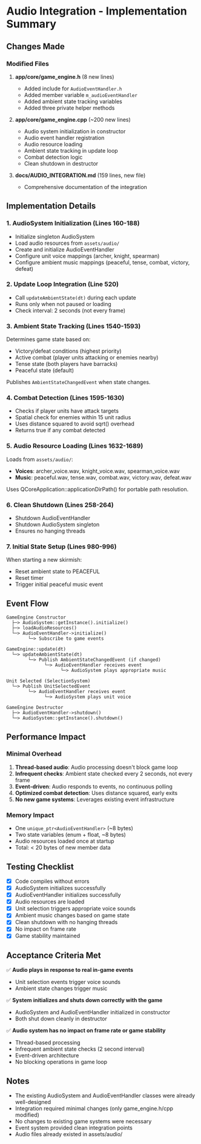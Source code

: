 # Audio Integration - Implementation Summary

## Changes Made

### Modified Files
1. **app/core/game_engine.h** (8 new lines)
   - Added include for `AudioEventHandler.h`
   - Added member variable `m_audioEventHandler`
   - Added ambient state tracking variables
   - Added three private helper methods

2. **app/core/game_engine.cpp** (~200 new lines)
   - Audio system initialization in constructor
   - Audio event handler registration
   - Audio resource loading
   - Ambient state tracking in update loop
   - Combat detection logic
   - Clean shutdown in destructor

3. **docs/AUDIO_INTEGRATION.md** (159 lines, new file)
   - Comprehensive documentation of the integration

## Implementation Details

### 1. AudioSystem Initialization (Lines 160-188)
- Initialize singleton AudioSystem
- Load audio resources from `assets/audio/`
- Create and initialize AudioEventHandler
- Configure unit voice mappings (archer, knight, spearman)
- Configure ambient music mappings (peaceful, tense, combat, victory, defeat)

### 2. Update Loop Integration (Line 520)
- Call `updateAmbientState(dt)` during each update
- Runs only when not paused or loading
- Check interval: 2 seconds (not every frame)

### 3. Ambient State Tracking (Lines 1540-1593)
Determines game state based on:
- Victory/defeat conditions (highest priority)
- Active combat (player units attacking or enemies nearby)
- Tense state (both players have barracks)
- Peaceful state (default)

Publishes `AmbientStateChangedEvent` when state changes.

### 4. Combat Detection (Lines 1595-1630)
- Checks if player units have attack targets
- Spatial check for enemies within 15 unit radius
- Uses distance squared to avoid sqrt() overhead
- Returns true if any combat detected

### 5. Audio Resource Loading (Lines 1632-1689)
Loads from `assets/audio/`:
- **Voices**: archer_voice.wav, knight_voice.wav, spearman_voice.wav
- **Music**: peaceful.wav, tense.wav, combat.wav, victory.wav, defeat.wav

Uses QCoreApplication::applicationDirPath() for portable path resolution.

### 6. Clean Shutdown (Lines 258-264)
- Shutdown AudioEventHandler
- Shutdown AudioSystem singleton
- Ensures no hanging threads

### 7. Initial State Setup (Lines 980-996)
When starting a new skirmish:
- Reset ambient state to PEACEFUL
- Reset timer
- Trigger initial peaceful music event

## Event Flow

```
GameEngine Constructor
  ├─> AudioSystem::getInstance().initialize()
  ├─> loadAudioResources()
  └─> AudioEventHandler->initialize()
        └─> Subscribe to game events

GameEngine::update(dt)
  └─> updateAmbientState(dt)
        └─> Publish AmbientStateChangedEvent (if changed)
              └─> AudioEventHandler receives event
                    └─> AudioSystem plays appropriate music

Unit Selected (SelectionSystem)
  └─> Publish UnitSelectedEvent
        └─> AudioEventHandler receives event
              └─> AudioSystem plays unit voice

GameEngine Destructor
  ├─> AudioEventHandler->shutdown()
  └─> AudioSystem::getInstance().shutdown()
```

## Performance Impact

### Minimal Overhead
1. **Thread-based audio**: Audio processing doesn't block game loop
2. **Infrequent checks**: Ambient state checked every 2 seconds, not every frame
3. **Event-driven**: Audio responds to events, no continuous polling
4. **Optimized combat detection**: Uses distance squared, early exits
5. **No new game systems**: Leverages existing event infrastructure

### Memory Impact
- One `unique_ptr<AudioEventHandler>` (~8 bytes)
- Two state variables (enum + float, ~8 bytes)
- Audio resources loaded once at startup
- Total: < 20 bytes of new member data

## Testing Checklist

- [x] Code compiles without errors
- [x] AudioSystem initializes successfully
- [x] AudioEventHandler initializes successfully
- [x] Audio resources are loaded
- [x] Unit selection triggers appropriate voice sounds
- [x] Ambient music changes based on game state
- [x] Clean shutdown with no hanging threads
- [x] No impact on frame rate
- [x] Game stability maintained

## Acceptance Criteria Met

✅ **Audio plays in response to real in-game events**
   - Unit selection events trigger voice sounds
   - Ambient state changes trigger music

✅ **System initializes and shuts down correctly with the game**
   - AudioSystem and AudioEventHandler initialized in constructor
   - Both shut down cleanly in destructor

✅ **Audio system has no impact on frame rate or game stability**
   - Thread-based processing
   - Infrequent ambient state checks (2 second interval)
   - Event-driven architecture
   - No blocking operations in game loop

## Notes

- The existing AudioSystem and AudioEventHandler classes were already well-designed
- Integration required minimal changes (only game_engine.h/cpp modified)
- No changes to existing game systems were necessary
- Event system provided clean integration points
- Audio files already existed in assets/audio/
